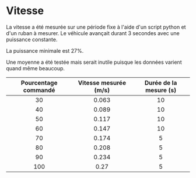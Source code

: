 # Vitesse

La vitesse a été mesurée sur une période fixe à l'aide d'un script python et d'un ruban à mesurer. Le véhicule avançait durant 3 secondes avec une puissance constante.

La puissance minimale est 27%.

Une moyenne a été testée mais serait inutile puisque les données varient quand même beaucoup. 

| Pourcentage commandé  | Vitesse mesurée (m/s) | Durée de la mesure (s) |
|:---------------------:|:---------------------:|:----------------------:|
|           30          |         0.063         |           10           |
|           40          |         0.089         |           10           |
|           50          |         0.117         |           10           |
|           60          |         0.147         |           10           |
|           70          |         0.174         |            5           |
|           80          |         0.208         |            5           |
|           90          |         0.234         |            5           |
|          100          |          0.27         |            5           |
